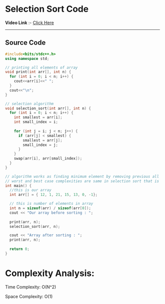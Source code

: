# Selection Sort Code

**Video Link** :- [Click Here](https://youtu.be/EeAppyH_0-g)

<hr>

## Source Code

```cpp
#include<bits/stdc++.h>
using namespace std;

// printing all elements of array
void print(int arr[], int n) {
  for (int i = 0; i < n; i++) {
    cout<<arr[i]<<" ";
  }
  cout<<"\n";
}

// selection algorithm
void selection_sort(int arr[], int n) {
  for (int i = 0; i < n; i++) {
    int smallest = arr[i];
    int small_index = i;
    
    for (int j = i; j < n; j++) {
      if (arr[j] < smallest) {
        smallest = arr[j];
        small_index = j;
      }
    }
    swap(arr[i], arr[small_index]);
  }
}

// algorithm works as finding minimum element by removing previous all minimums one by one
// worst and best case complexities are same in selection sort that is O(n^2)
int main() {
  //this is our array
  int arr[] = { 12, 1, 21, 15, 13, 0, -1};

  // this is number of elements in array
  int n = sizeof(arr) / sizeof(arr[0]);
  cout << "Our array before sorting : ";
  
  print(arr, n);
  selection_sort(arr, n);

  cout << "Array after sorting : ";
  print(arr, n);
  
  return 0;
}
```

# Complexity Analysis:


Time Complexity: O(N^2)

Space Complexity: O(1)
